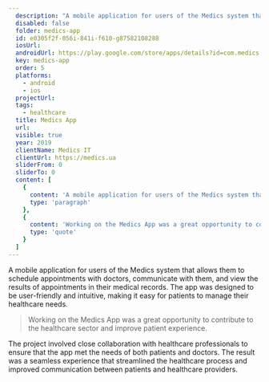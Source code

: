 ```yaml
---
  description: "A mobile application for users of the Medics system that allows them to schedule appointments with doctors, communicate with them, and view the results of appointments in their medical records."
  disabled: false
  folder: medics-app
  id: e0305f2f-056i-841i-f610-g87582108288
  iosUrl: 
  androidUrl: https://play.google.com/store/apps/details?id=com.medics.app
  key: medics-app
  order: 5
  platforms: 
    - android
    - ios
  projectUrl: 
  tags: 
    - healthcare
  title: Medics App
  url: 
  visible: true
  year: 2019
  clientName: Medics IT
  clientUrl: https://medics.ua
  sliderFrom: 0
  sliderTo: 0
  content: [
    {
      content: 'A mobile application for users of the Medics system that allows them to schedule appointments with doctors, communicate with them, and view the results of appointments in their medical records.',
      type: 'paragraph'
    },
    {
      content: 'Working on the Medics App was a great opportunity to contribute to the healthcare sector and improve patient experience.',
      type: 'quote'
    }
  ]
---
```


A mobile application for users of the Medics system that allows them to schedule appointments with doctors, communicate with them, and view the results of appointments in their medical records. The app was designed to be user-friendly and intuitive, making it easy for patients to manage their healthcare needs.

> Working on the Medics App was a great opportunity to contribute to the healthcare sector and improve patient experience.

The project involved close collaboration with healthcare professionals to ensure that the app met the needs of both patients and doctors. The result was a seamless experience that streamlined the healthcare process and improved communication between patients and healthcare providers.
